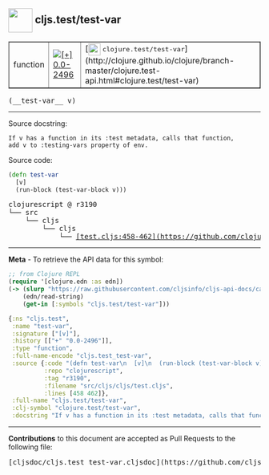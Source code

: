 ## <img width="48px" valign="middle" src="http://i.imgur.com/Hi20huC.png"> cljs.test/test-var

 <table border="1">
<tr>

<td>function</td>
<td><a href="https://github.com/cljsinfo/cljs-api-docs/tree/0.0-2496"><img valign="middle" alt="[+] 0.0-2496" src="https://img.shields.io/badge/+-0.0--2496-lightgrey.svg"></a> </td>
<td>
[<img height="24px" valign="middle" src="http://i.imgur.com/1GjPKvB.png"> <samp>clojure.test/test-var</samp>](http://clojure.github.io/clojure/branch-master/clojure.test-api.html#clojure.test/test-var)
</td>
</tr>
</table>

 <samp>
(__test-var__ v)<br>
</samp>

---




Source docstring:

```
If v has a function in its :test metadata, calls that function,
add v to :testing-vars property of env.
```

Source code:

```clj
(defn test-var
  [v]
  (run-block (test-var-block v)))
```

 <pre>
clojurescript @ r3190
└── src
    └── cljs
        └── cljs
            └── <ins>[test.cljs:458-462](https://github.com/clojure/clojurescript/blob/r3190/src/cljs/cljs/test.cljs#L458-L462)</ins>
</pre>


---

__Meta__ - To retrieve the API data for this symbol:

```clj
;; from Clojure REPL
(require '[clojure.edn :as edn])
(-> (slurp "https://raw.githubusercontent.com/cljsinfo/cljs-api-docs/catalog/cljs-api.edn")
    (edn/read-string)
    (get-in [:symbols "cljs.test/test-var"]))
```

```clj
{:ns "cljs.test",
 :name "test-var",
 :signature ["[v]"],
 :history [["+" "0.0-2496"]],
 :type "function",
 :full-name-encode "cljs.test_test-var",
 :source {:code "(defn test-var\n  [v]\n  (run-block (test-var-block v)))",
          :repo "clojurescript",
          :tag "r3190",
          :filename "src/cljs/cljs/test.cljs",
          :lines [458 462]},
 :full-name "cljs.test/test-var",
 :clj-symbol "clojure.test/test-var",
 :docstring "If v has a function in its :test metadata, calls that function,\nadd v to :testing-vars property of env."}

```

---

__Contributions__ to this document are accepted as Pull Requests to the following file:

 <pre>
[cljsdoc/cljs.test_test-var.cljsdoc](https://github.com/cljsinfo/cljs-api-docs/blob/master/cljsdoc/cljs.test_test-var.cljsdoc)
</pre>

